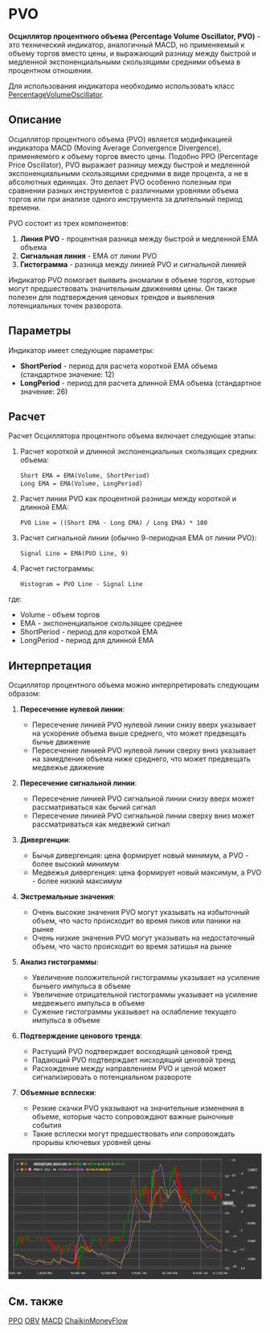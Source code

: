 # PVO

**Осциллятор процентного объема (Percentage Volume Oscillator, PVO)** - это технический индикатор, аналогичный MACD, но применяемый к объему торгов вместо цены, и выражающий разницу между быстрой и медленной экспоненциальными скользящими средними объема в процентном отношении.

Для использования индикатора необходимо использовать класс [PercentageVolumeOscillator](xref:StockSharp.Algo.Indicators.PercentageVolumeOscillator).

## Описание

Осциллятор процентного объема (PVO) является модификацией индикатора MACD (Moving Average Convergence Divergence), применяемого к объему торгов вместо цены. Подобно PPO (Percentage Price Oscillator), PVO выражает разницу между быстрой и медленной экспоненциальными скользящими средними в виде процента, а не в абсолютных единицах. Это делает PVO особенно полезным при сравнении разных инструментов с различными уровнями объема торгов или при анализе одного инструмента за длительный период времени.

PVO состоит из трех компонентов:
1. **Линия PVO** - процентная разница между быстрой и медленной EMA объема
2. **Сигнальная линия** - EMA от линии PVO
3. **Гистограмма** - разница между линией PVO и сигнальной линией

Индикатор PVO помогает выявить аномалии в объеме торгов, которые могут предшествовать значительным движениям цены. Он также полезен для подтверждения ценовых трендов и выявления потенциальных точек разворота.

## Параметры

Индикатор имеет следующие параметры:
- **ShortPeriod** - период для расчета короткой EMA объема (стандартное значение: 12)
- **LongPeriod** - период для расчета длинной EMA объема (стандартное значение: 26)

## Расчет

Расчет Осциллятора процентного объема включает следующие этапы:

1. Расчет короткой и длинной экспоненциальных скользящих средних объема:
   ```
   Short EMA = EMA(Volume, ShortPeriod)
   Long EMA = EMA(Volume, LongPeriod)
   ```

2. Расчет линии PVO как процентной разницы между короткой и длинной EMA:
   ```
   PVO Line = ((Short EMA - Long EMA) / Long EMA) * 100
   ```

3. Расчет сигнальной линии (обычно 9-периодная EMA от линии PVO):
   ```
   Signal Line = EMA(PVO Line, 9)
   ```

4. Расчет гистограммы:
   ```
   Histogram = PVO Line - Signal Line
   ```

где:
- Volume - объем торгов
- EMA - экспоненциальное скользящее среднее
- ShortPeriod - период для короткой EMA
- LongPeriod - период для длинной EMA

## Интерпретация

Осциллятор процентного объема можно интерпретировать следующим образом:

1. **Пересечение нулевой линии**:
   - Пересечение линией PVO нулевой линии снизу вверх указывает на ускорение объема выше среднего, что может предвещать бычье движение
   - Пересечение линией PVO нулевой линии сверху вниз указывает на замедление объема ниже среднего, что может предвещать медвежье движение

2. **Пересечение сигнальной линии**:
   - Пересечение линией PVO сигнальной линии снизу вверх может рассматриваться как бычий сигнал
   - Пересечение линией PVO сигнальной линии сверху вниз может рассматриваться как медвежий сигнал

3. **Дивергенции**:
   - Бычья дивергенция: цена формирует новый минимум, а PVO - более высокий минимум
   - Медвежья дивергенция: цена формирует новый максимум, а PVO - более низкий максимум

4. **Экстремальные значения**:
   - Очень высокие значения PVO могут указывать на избыточный объем, что часто происходит во время пиков или паники на рынке
   - Очень низкие значения PVO могут указывать на недостаточный объем, что часто происходит во время затишья на рынке

5. **Анализ гистограммы**:
   - Увеличение положительной гистограммы указывает на усиление бычьего импульса в объеме
   - Увеличение отрицательной гистограммы указывает на усиление медвежьего импульса в объеме
   - Сужение гистограммы указывает на ослабление текущего импульса в объеме

6. **Подтверждение ценового тренда**:
   - Растущий PVO подтверждает восходящий ценовой тренд
   - Падающий PVO подтверждает нисходящий ценовой тренд
   - Расхождение между направлением PVO и ценой может сигнализировать о потенциальном развороте

7. **Объемные всплески**:
   - Резкие скачки PVO указывают на значительные изменения в объеме, которые часто сопровождают важные рыночные события
   - Такие всплески могут предшествовать или сопровождать прорывы ключевых уровней цены

![indicator_percentage_volume_oscillator](../../../../images/indicator_percentage_volume_oscillator.png)

## См. также

[PPO](percentage_price_oscillator.md)
[OBV](on_balance_volume.md)
[MACD](macd.md)
[ChaikinMoneyFlow](chaikin_money_flow.md)